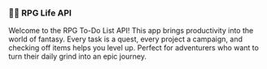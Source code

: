 ### 🧙‍♂️ RPG Life API
 
 Welcome to the RPG To-Do List API! This app brings productivity into the world of fantasy. Every task is a quest, every project a campaign, and checking off items helps you level up. Perfect for adventurers who want to turn their daily grind into an epic journey.

